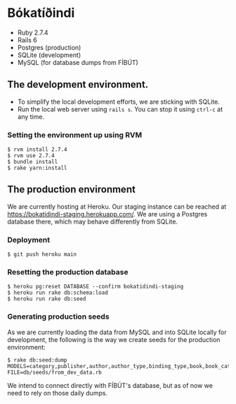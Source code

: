 # Bókatíðindi

- Ruby 2.7.4
- Rails 6
- Postgres (production)
- SQLite (development)
- MySQL (for database dumps from FÍBÚT)

## The development environment.

- To simplify the local development efforts, we are sticking with SQLite.
- Run the local web server using `rails s`. You can stop it using `ctrl-c` at any time.

### Setting the environment up using RVM

```
$ rvm install 2.7.4
$ rvm use 2.7.4
$ bundle install
$ rake yarn:install
```

## The production environment

We are currently hosting at Heroku. Our staging instance can be reached at
https://bokatidindi-staging.herokuapp.com/. We are using a Postgres database
there, which may behave differently from SQLite.

### Deployment

```
$ git push heroku main
```

### Resetting the production database

```
$ heroku pg:reset DATABASE --confirm bokatidindi-staging
$ heroku run rake db:schema:load
$ heroku run rake db:seed
```

### Generating production seeds

As we are currently loading the data from MySQL and into SQLite locally for
development, the following is the way we create seeds for the production
environment:

```
$ rake db:seed:dump MODELS=category,publisher,author,author_type,binding_type,book,book_category,book_author,book_binding_type FILE=db/seeds/from_dev_data.rb
```

We intend to connect directly with FÍBÚT's database, but as of now we need to
rely on those daily dumps.
